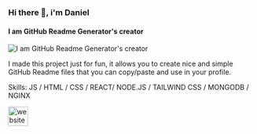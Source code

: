 ### Hi there 👋, i'm Daniel
#### I am GitHub Readme Generator's creator
![I am GitHub Readme Generator's creator](https://arturssmirnovs.github.io/github-profile-readme-generator/images/banner.png)

I made this project just for fun, it allows you to create nice and simple GitHub Readme files that you can copy/paste and use in your profile.

Skills: JS / HTML / CSS / REACT/ NODE.JS / TAILWIND CSS / MONGODB / NGINX



[<img src='https://cdn.jsdelivr.net/npm/simple-icons@3.0.1/icons/icloud.svg' alt='website' height='40'>](danielhabila.com)  

